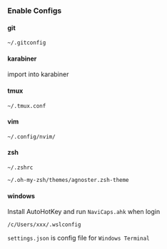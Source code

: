 ### Enable Configs

#### git

`~/.gitconfig`

#### karabiner 

import into karabiner

#### tmux

`~/.tmux.conf`

#### vim 

`~/.config/nvim/`

#### zsh

`~/.zshrc`

`~/.oh-my-zsh/themes/agnoster.zsh-theme`

#### windows

Install AutoHotKey and run `NaviCaps.ahk` when login

`/c/Users/xxx/.wslconfig`

`settings.json` is config file for `Windows Terminal`
